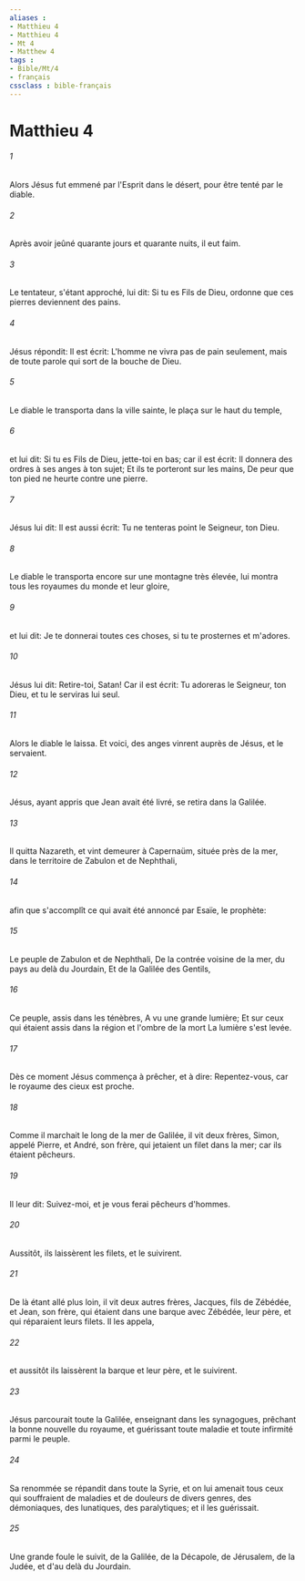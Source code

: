 ```yaml
---
aliases : 
- Matthieu 4
- Matthieu 4
- Mt 4
- Matthew 4
tags : 
- Bible/Mt/4
- français
cssclass : bible-français
---
```


# Matthieu 4

###### 1
Alors Jésus fut emmené par l'Esprit dans le désert, pour être tenté par le diable.
###### 2
Après avoir jeûné quarante jours et quarante nuits, il eut faim.
###### 3
Le tentateur, s'étant approché, lui dit: Si tu es Fils de Dieu, ordonne que ces pierres deviennent des pains.
###### 4
Jésus répondit: Il est écrit: L'homme ne vivra pas de pain seulement, mais de toute parole qui sort de la bouche de Dieu.
###### 5
Le diable le transporta dans la ville sainte, le plaça sur le haut du temple,
###### 6
et lui dit: Si tu es Fils de Dieu, jette-toi en bas; car il est écrit: Il donnera des ordres à ses anges à ton sujet; Et ils te porteront sur les mains, De peur que ton pied ne heurte contre une pierre.
###### 7
Jésus lui dit: Il est aussi écrit: Tu ne tenteras point le Seigneur, ton Dieu.
###### 8
Le diable le transporta encore sur une montagne très élevée, lui montra tous les royaumes du monde et leur gloire,
###### 9
et lui dit: Je te donnerai toutes ces choses, si tu te prosternes et m'adores.
###### 10
Jésus lui dit: Retire-toi, Satan! Car il est écrit: Tu adoreras le Seigneur, ton Dieu, et tu le serviras lui seul.
###### 11
Alors le diable le laissa. Et voici, des anges vinrent auprès de Jésus, et le servaient.
###### 12
Jésus, ayant appris que Jean avait été livré, se retira dans la Galilée.
###### 13
Il quitta Nazareth, et vint demeurer à Capernaüm, située près de la mer, dans le territoire de Zabulon et de Nephthali,
###### 14
afin que s'accomplît ce qui avait été annoncé par Esaïe, le prophète:
###### 15
Le peuple de Zabulon et de Nephthali, De la contrée voisine de la mer, du pays au delà du Jourdain, Et de la Galilée des Gentils,
###### 16
Ce peuple, assis dans les ténèbres, A vu une grande lumière; Et sur ceux qui étaient assis dans la région et l'ombre de la mort La lumière s'est levée.
###### 17
Dès ce moment Jésus commença à prêcher, et à dire: Repentez-vous, car le royaume des cieux est proche.
###### 18
Comme il marchait le long de la mer de Galilée, il vit deux frères, Simon, appelé Pierre, et André, son frère, qui jetaient un filet dans la mer; car ils étaient pêcheurs.
###### 19
Il leur dit: Suivez-moi, et je vous ferai pêcheurs d'hommes.
###### 20
Aussitôt, ils laissèrent les filets, et le suivirent.
###### 21
De là étant allé plus loin, il vit deux autres frères, Jacques, fils de Zébédée, et Jean, son frère, qui étaient dans une barque avec Zébédée, leur père, et qui réparaient leurs filets. Il les appela,
###### 22
et aussitôt ils laissèrent la barque et leur père, et le suivirent.
###### 23
Jésus parcourait toute la Galilée, enseignant dans les synagogues, prêchant la bonne nouvelle du royaume, et guérissant toute maladie et toute infirmité parmi le peuple.
###### 24
Sa renommée se répandit dans toute la Syrie, et on lui amenait tous ceux qui souffraient de maladies et de douleurs de divers genres, des démoniaques, des lunatiques, des paralytiques; et il les guérissait.
###### 25
Une grande foule le suivit, de la Galilée, de la Décapole, de Jérusalem, de la Judée, et d'au delà du Jourdain.

